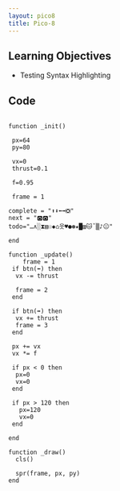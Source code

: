 ```yaml
---
layout: pico8
title: Pico-8
---
```


## Learning Objectives

* Testing Syntax Highlighting


## Code


<pre><code class="language-lua">
function _init()

 px=64
 py=80

 vx=0
 thrust=0.1

 f=0.95

 frame = 1

complete = "⬆️⬇️⬅️➡️❎"
next = "🅾️🅾️"
todo="…∧░⧗▤☉◆⌂웃♥●✽★█▥🐱ˇ▒♪😐"

end

function _update()
	frame = 1
 if btn(⬅️) then
  vx -= thrust

  frame = 2
 end

 if btn(➡️) then
  vx += thrust
  frame = 3
 end

 px += vx
 vx *= f

 if px < 0 then
  px=0
  vx=0
 end

 if px > 120 then
   px=120
   vx=0
 end

end

function _draw()
  cls()

  spr(frame, px, py)
end
</code></pre>
